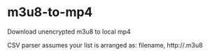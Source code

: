 # m3u8-to-mp4
Download unencrypted m3u8 to local mp4

CSV parser assumes your list is arranged as: filename, http://<linktoplace>.m3u8 
